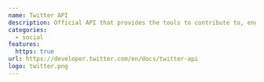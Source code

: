 ```yaml
---
name: Twitter API
description: Official API that provides the tools to contribute to, engage with, and analyze the conversation happening on Twitter.
categories:
  - social
features:
  https: true
url: https://developer.twitter.com/en/docs/twitter-api
logo: twitter.png
---
```

